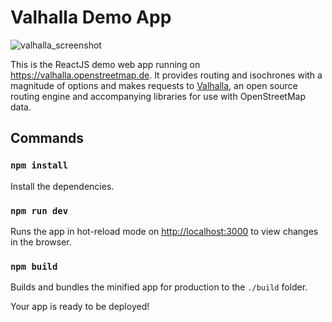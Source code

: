 # Valhalla Demo App

![valhalla_screenshot](https://user-images.githubusercontent.com/10322094/144841673-18ec0772-129d-443e-a040-5172480b0f92.png)

This is the ReactJS demo web app running on https://valhalla.openstreetmap.de. It provides routing and isochrones with a magnitude of options and makes requests to [Valhalla](https://github.com/valhalla/valhalla), an open source routing engine and accompanying libraries for use with OpenStreetMap data.

## Commands

### `npm install`

Install the dependencies.

### `npm run dev`

Runs the app in hot-reload mode on [http://localhost:3000](http://localhost:3000) to view changes in the browser.

### `npm build`

Builds and bundles the minified app for production to the `./build` folder.

Your app is ready to be deployed!
